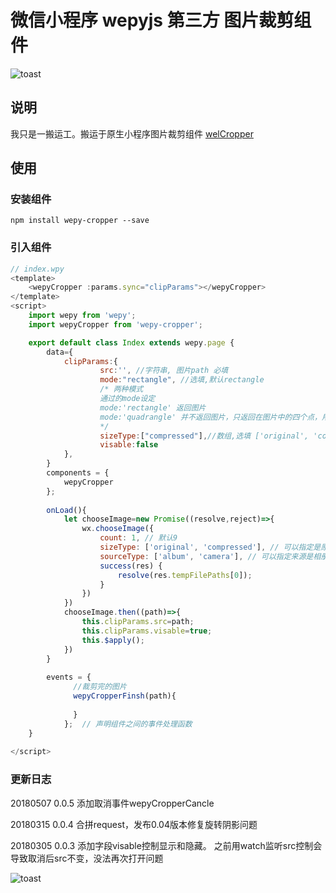 # 微信小程序 wepyjs 第三方 图片裁剪组件

![toast](https://raw.githubusercontent.com/tomfriwel/welCropper/master/documents/result.gif)


## 说明
我只是一搬运工。搬运于原生小程序图片裁剪组件 [welCropper](https://github.com/tomfriwel/welCropper)



## 使用

### 安装组件
```
npm install wepy-cropper --save
```

### 引入组件
```javascript
// index.wpy
<template>
    <wepyCropper :params.sync="clipParams"></wepyCropper>
</template>
<script>
    import wepy from 'wepy';
    import wepyCropper from 'wepy-cropper';

    export default class Index extends wepy.page {
        data={
            clipParams:{
                    src:'', //字符串, 图片path 必填
                    mode:"rectangle", //选填,默认rectangle
                    /* 两种模式
                    通过的mode设定
                    mode:'rectangle' 返回图片
                    mode:'quadrangle' 并不返回图片，只返回在图片中的四个点，用于perspective correction（可以查找OpenCV相关资料）
                    */
                    sizeType:["compressed"],//数组,选填 ['original', 'compressed'], 默认original
                    visable:false
            },
        }
        components = {
            wepyCropper
        };
        
        onLoad(){
            let chooseImage=new Promise((resolve,reject)=>{
                wx.chooseImage({
                    count: 1, // 默认9
                    sizeType: ['original', 'compressed'], // 可以指定是原图还是压缩图，默认二者都有
                    sourceType: ['album', 'camera'], // 可以指定来源是相册还是相机，默认二者都有
                    success(res) {
                        resolve(res.tempFilePaths[0]);
                    }
                })
            })
            chooseImage.then((path)=>{
                this.clipParams.src=path;
                this.clipParams.visable=true;
                this.$apply();
            })
        }
        
        events = {
              //裁剪完的图片
              wepyCropperFinsh(path){
                
              }
            };  // 声明组件之间的事件处理函数
    }
    
</script>
```

### 更新日志
20180507 0.0.5
添加取消事件wepyCropperCancle

20180315 0.0.4
合拼request，发布0.04版本修复旋转阴影问题

20180305 0.0.3
添加字段visable控制显示和隐藏。
之前用watch监听src控制会导致取消后src不变，没法再次打开问题




![toast](http://nowechat.oss-cn-shenzhen.aliyuncs.com/qrcode_for_gh_b4c00b84720c_258.jpg)

